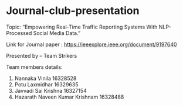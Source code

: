 # Journal-club-presentation

Topic: “Empowering Real-Time Traffic Reporting Systems With NLP-Processed Social Media Data.”

Link for Journal paper : https://ieeexplore.ieee.org/document/9197640

Presented by – Team Strikers

Team members details:
1. Nannaka Vinila 16328528
2. Potu Laxmidhar 16329635
3. Javvadi Sai Krishna 16327154
4. Hazarath Naveen Kumar Krishnam 16328488
